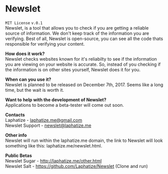 # Newslet 
` MIT License `
` v.0.1 ` <br>
Newslet, is a tool that allows you to check if you are getting a reliable source of information. We don't keep track of the information you are verifying. Best of all, Newslet is open-source, you can see all the code thats responsible for verifying your content.<br>

**How does it work?**</br>
Newslet checks websites known for it's reliabilty to see if the information you are viewing on your website is accurate. So, instead of you checking if the information is on other sites yourself, Newslet does it for you. <br>

**When can you use it?**</br>
Newslet is planned to be released on December 7th, 2017. Seems like a long time, but the wait is worth it.<br>

**Want to help with the development of Newslet?**<br>
Applications to become a beta-tester will come out soon. <br>

**Contacts** <br>
Laphatize - laphatize.me@gmail.com <br>
Newslet Support - newslet@laphatize.me<br>

**Other info**<br>
Newslet will run within the laphatize.me domain, the link to Newslet will look something like this: laphatize.me/newslet.html.
<br>

**Public Betas**<br>
Newslet Sugar - http://laphatize.me/other.html <br>
Newslet Salt - https://github.com/Laphatize/Newslet (Clone and run) <br>
